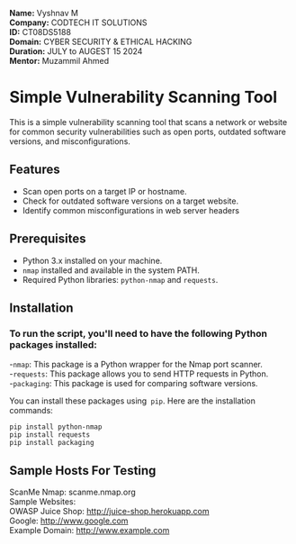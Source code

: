 **Name:** Vyshnav M </br>
**Company:** CODTECH IT SOLUTIONS </br>
**ID:** CT08DS5188 </br>
**Domain:** CYBER SECURITY & ETHICAL HACKING </br>
**Duration:** JULY to AUGEST 15 2024 </br>
**Mentor:** Muzammil Ahmed </br>

# Simple Vulnerability Scanning Tool
This is a simple vulnerability scanning tool that scans a network or website for common security vulnerabilities such as open ports, outdated software versions, and misconfigurations.

## Features
- Scan open ports on a target IP or hostname.
- Check for outdated software versions on a target website.
- Identify common misconfigurations in web server headers

## Prerequisites
  - Python 3.x installed on your machine.
  - `nmap` installed and available in the system PATH.
  - Required Python libraries: `python-nmap` and `requests`.
    
## Installation
### To run the script, you'll need to have the following Python packages installed:

-`nmap`: This package is a Python wrapper for the Nmap port scanner.</br>
-`requests`: This package allows you to send HTTP requests in Python.</br>
-`packaging`: This package is used for comparing software versions.</br>

You can install these packages using` pip`. Here are the installation commands:</br>

`pip install python-nmap` </br>
`pip install requests` </br>
`pip install packaging` </br>

## Sample Hosts For Testing
ScanMe Nmap: scanme.nmap.org </br>
Sample Websites:</br>
OWASP Juice Shop: http://juice-shop.herokuapp.com</br>
Google: http://www.google.com</br>
Example Domain: http://www.example.com</br>
